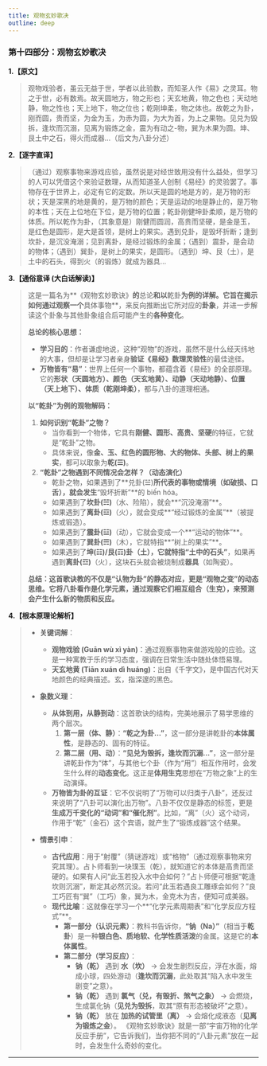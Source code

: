 ```yaml
---
title: 观物玄妙歌决
outline: deep
---
```

  
### **第十四部分：观物玄妙歌决**

**1.【原文】**
> 观物戏验者，虽云无益于世，学者以此验数，而知圣人作《易》之灵耳。物之于世，必有数焉。故天圆地方，物之形也；天玄地黄，物之色也；天动地静，物之性也；天上地下，物之位也；乾刚坤柔，物之体也。故乾之为卦，刚而圆，贵而坚，为金为玉，为赤为圆，为大为首，为上之果物。见兑为毁拆，逢坎而沉溺，见离为锻炼之金，震为有动之-物，巽为木果为圆。坤、艮土中之石，得火而成器...（后文为八卦分述）

**2.【逐字直译】**
> （通过）观察事物来游戏应验，虽然说是对经世致用没有什么益处，但学习的人可以凭借这个来验证数理，从而知道圣人创制《易经》的灵验罢了。事物存在于世界上，必定有它的定数。所以天是圆的地是方的，是万物的形状；天是深黑的地是黄的，是万物的颜色；天是运动的地是静止的，是万物的本性；天在上位地在下位，是万物的位置；乾卦刚健坤卦柔顺，是万物的体质。所以乾作为卦，（其象意是）刚健而圆润，高贵而坚硬，是金是玉，是红色是圆形，是大是首领，是树上的果实。遇到兑卦，是毁坏折断；逢到坎卦，是沉没淹溺；见到离卦，是经过锻炼的金属；（遇到）震卦，是会动的物体；（遇到）巽卦，是树上的果实，是圆形。（遇到）坤、艮（土），是土中的石头，得到火（的锻炼）就成为器具...

**3.【通俗意译 (大白话解读)】**
> 这是一篇名为**《观物玄妙歌诀》**的**总论**和以**乾卦**为例的详解。它旨在揭示如何通过观察一个**具体事物**，来反向推断出它所对应的**卦象**，并进一步解读这个卦象与其他卦象组合后可能产生的**各种变化**。
> 
> **总论的核心思想：**
> *   **学习目的**：作者谦虚地说，这种“观物”的游戏，虽然不是什么经天纬地的大事，但却是让学习者亲身**验证《易经》数理灵验性**的最佳途径。
> *   **万物皆有“易”**：世界上任何一个事物，都蕴含着《易经》的全部原理。它的**形状（天圆地方）、颜色（天玄地黄）、动静（天动地静）、位置（天上地下）、体质（乾刚坤柔）**，都与八卦的道理相通。
> 
> **以“乾卦”为例的观物解码：**
> 
> 1.  **如何识别“乾卦”之物？**
>     *   当你看到一个物体，它具有**刚健、圆形、高贵、坚硬**的特征，它就是“乾卦”之物。
>     *   具体来说，像**金、玉、红色的圆形物、大的物体、头部、树上的果实**，都可以取象为**乾(☰)**。
> 2.  **“乾卦”之物遇到不同情况会怎样？（动态演化）**
>     *   乾卦之物，如果遇到了**兑卦(☱)**所代表的事物或情境（如破损、口舌），就会发生**“毁坏折断”**的 biến hóa。
>     *   如果遇到了**坎卦(☵)**（水、险陷），就会**“沉没淹溺”**。
>     *   如果遇到了**离卦(☲)**（火），就会变成**“经过锻炼的金属”**（被提炼或锻造）。
>     *   如果遇到了**震卦(☳)**（动），它就会变成一个**“运动的物体”**。
>     *   如果遇到了**巽卦(☴)**（木），它就特指**“树上的果实”**。
>     *   如果遇到了**坤(☷)/艮(☶)**卦（土），它就特指**“土中的石头”**，如果再遇到**离卦(☲)**（火），这块石头就会被烧制成**器具**（如陶瓷）。
> 
> **总结：这首歌诀教的不仅是“认物为卦”的静态对应，更是“观物之变”的动态思维。它将八卦看作是化学元素，通过观察它们相互组合（生克），来预测会产生什么新的物质和反应。**

**4.【根本原理论解析】**
> *   **关键词解**：
>     *   **观物戏验 (Guān wù xì yàn)**：通过观察事物来做游戏般的应验。这是一种寓教于乐的学习态度，强调在日常生活中随处体悟易理。
>     *   **天玄地黄 (Tiān xuán dì huáng)**：出自《千字文》，是中国古代对天地颜色的经典描述。玄，指深邃的黑色。
> 
> *   **象数义理**：
>     *   **从体到用，从静到动**：这首歌诀的结构，完美地展示了易学思维的两个层次。
>         1.  **第一层（体、静）**：**“乾之为卦...”**，这一部分是讲乾卦的**本体属性**，是静态的、固有的特征。
>         2.  **第二层（用、动）**：**“见兑为毁拆，逢坎而沉溺...”**，这一部分是讲乾卦作为“体”，与其他七个卦（作为“用”）相互作用时，会发生什么样的**动态变化**。这正是**体用生克**思想在“万物之象”上的生动演绎。
>     *   **万物皆为卦的互证**：它不仅说明了“万物可以归类于八卦”，还反过来说明了“八卦可以演化出万物”。八卦不仅仅是静态的标签，更是**生成万千变化的“动词”和“催化剂”**。比如，“离”（火）这个动词，作用于“乾”（金石）这个宾语，就产生了“锻炼成器”这个结果。
> 
> *   **情景引申**：
>     *   **古代应用**：用于“射覆”（猜谜游戏）或“格物”（通过观察事物来穷究其理）。占卜师看到一块璞玉（乾），就知道它的本体是高贵而坚硬的。如果有人问“此玉若投入水中会如何？”占卜师便可根据“乾逢坎则沉溺”，断定其必然沉没。若问“此玉若遇良工雕琢会如何？”良工巧匠有“巽”（工巧）象，巽为木，金克木为吉，便知可成美器。
>     *   **现代比喻**：这就像在学习一个**“化学元素周期表”和“化学反应方程式”**。
>         *   **第一部分（认识元素）**：教科书告诉你，**“钠（Na）”**（相当于**乾卦**）是一种**银白色、质地软、化学性质活泼**的金属。这是它的**本体属性**。
>         *   **第二部分（学习反应）**：
>             *   **钠（乾）** 遇到 **水（坎）** -> 会发生剧烈反应，浮在水面，熔成小球，四处游动（**逢坎而沉溺**，此处取其“陷入水中发生剧变”之意）。
>             *   **钠（乾）** 遇到 **氯气（兑，有毁折、煞气之象）** -> 会燃烧，生成氯化钠（**见兑为毁拆**，取其“原有形态被破坏”之意）。
>             *   **钠（乾）** 放在 **加热的试管里（离）** -> 会熔化成液态（**见离为锻炼之金**）。
>             《观物玄妙歌诀》就是一部“宇宙万物的化学反应手册”，它告诉我们，当你把不同的“八卦元素”放在一起时，会发生什么奇妙的变化。

---
